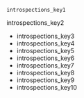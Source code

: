 ```ngMeta
introspections_key1
```

introspections_key2
* introspections_key3
* introspections_key4
* introspections_key5
* introspections_key6
* introspections_key7
* introspections_key8
* introspections_key9
* introspections_key10
